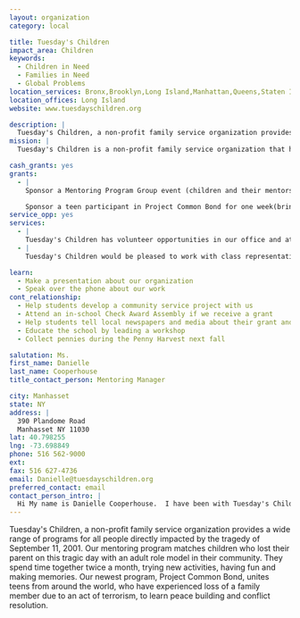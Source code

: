 ```yaml
---
layout: organization
category: local

title: Tuesday's Children
impact_area: Children
keywords: 
  - Children in Need
  - Families in Need
  - Global Problems
location_services: Bronx,Brooklyn,Long Island,Manhattan,Queens,Staten Island,Greater New York
location_offices: Long Island
website: www.tuesdayschildren.org

description: |
  Tuesday's Children, a non-profit family service organization provides a wide range of programs for all people directly impacted by the tragedy of September 11, 2001.  Our mentoring program matches children who lost their parent on this tragic day with an adult role model in their community.  They spend time together twice a month, trying new activities, having fun and making memories.  Our newest program, Project Common Bond,  unites teens from around the world, who have experienced loss of a family member due to an act of terrorism, to learn peace building and conflict resolution.
mission: |
  Tuesday's Children is a non-profit family service organization that has made long term commitment to every child who lost a parent on 9/11, providing a wide range of programming including mentoring and advocacy for children, educational and career guidance for teens, and next-step and creative life management skills for adults. 

cash_grants: yes
grants: 
  - |
    Sponsor a Mentoring Program Group event (children and their mentors come together to spend time together, have a fun afternoon and participate in team building games)- $300

    Sponsor a teen participant in Project Common Bond for one week(brings teens together to learn peace building and conflict resolution) - $500
service_opp: yes
services: 
  - |
    Tuesday's Children has volunteer opportunities in our office and at special events.  Your school could also help to raise awareness about Tuesday's Children by hosting an event (bake sale, coat drive, etc)
  - |
    Tuesday's Children would be pleased to work with class representatives to arrange a special volunteer opportunity in your community around any of our programs and services.  Please just let us know your class is interested!

learn: 
  - Make a presentation about our organization
  - Speak over the phone about our work
cont_relationship: 
  - Help students develop a community service project with us
  - Attend an in-school Check Award Assembly if we receive a grant
  - Help students tell local newspapers and media about their grant and/or project with us
  - Educate the school by leading a workshop
  - Collect pennies during the Penny Harvest next fall

salutation: Ms.
first_name: Danielle
last_name: Cooperhouse
title_contact_person: Mentoring Manager

city: Manhasset
state: NY
address: |
  390 Plandome Road  
  Manhasset NY 11030
lat: 40.798255
lng: -73.698849
phone: 516 562-9000
ext: 
fax: 516 627-4736
email: Danielle@tuesdayschildren.org
preferred_contact: email
contact_person_intro: |
  Hi My name is Danielle Cooperhouse.  I have been with Tuesday's Children for almost two years and have really enjoyed working with all of the families involved with Tuesday's Children.  Tuesday's Children hopes that you will consider supporting us with your Penny Harvest Grant.  Please contact me if you have any questions!  I would love to talk to you!
---
```

Tuesday's Children, a non-profit family service organization provides a wide range of programs for all people directly impacted by the tragedy of September 11, 2001.  Our mentoring program matches children who lost their parent on this tragic day with an adult role model in their community.  They spend time together twice a month, trying new activities, having fun and making memories.  Our newest program, Project Common Bond,  unites teens from around the world, who have experienced loss of a family member due to an act of terrorism, to learn peace building and conflict resolution.